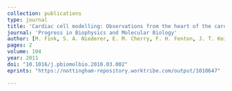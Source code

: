 ```yaml
---
collection: publications
type: journal
title: 'Cardiac cell modelling: Observations from the heart of the cardiac physiome project'
journal: 'Progress in Biophysics and Molecular Biology'
author: [M. Fink, S. A. Niederer, E. M. Cherry, F. H. Fenton, J. T. Koivumäki, G. Seemann, R. Thul, H. Zhang, F. B. Sachse, D. Beard, E. J. Crampin, N. P. Smith]
pages: 2
volume: 104
year: 2011
doi: "10.1016/j.pbiomolbio.2010.03.002"
eprints: "https://nottingham-repository.worktribe.com/output/1010647"

---
```

